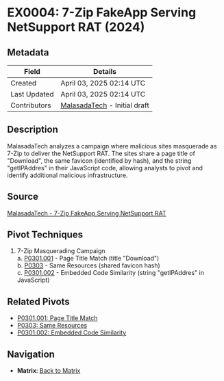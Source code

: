 # EX0004: 7-Zip FakeApp Serving NetSupport RAT (2024)

## Metadata
| Field          | Details                                      |
|----------------|----------------------------------------------|
| Created        | April 03, 2025 02:14 UTC                    |
| Last Updated   | April 03, 2025 02:14 UTC                    |
| Contributors   | [MalasadaTech](../contributors.md#malasadatech) - Initial draft |

## Description
MalasadaTech analyzes a campaign where malicious sites masquerade as 7-Zip to deliver the NetSupport RAT. The sites share a page title of "Download", the same favicon (identified by hash), and the string "getIPAddres" in their JavaScript code, allowing analysts to pivot and identify additional malicious infrastructure.

## Source
[MalasadaTech - 7-Zip FakeApp Serving NetSupport RAT](https://malasada.tech/7-zip-fakeapp-serving-netsupport-rat/)

## Pivot Techniques
1. 7-Zip Masquerading Campaign  
    a. [P0301.001](pivots/P0301.001.md) - Page Title Match (title "Download")  
    b. [P0303](pivots/P0303.md) - Same Resources (shared favicon hash)  
    c. [P0301.002](pivots/P0301.002.md) - Embedded Code Similarity (string "getIPAddres" in JavaScript)

## Related Pivots
- [P0301.001: Page Title Match](../pivots/P0301.001.md)
- [P0303: Same Resources](../pivots/P0303.md)
- [P0301.002: Embedded Code Similarity](../pivots/P0301.002.md)

## Navigation
- **Matrix**: [Back to Matrix](../matrix.md)